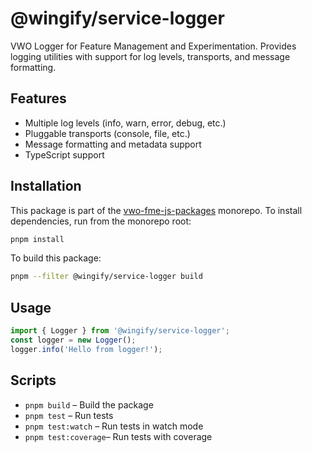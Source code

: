 # @wingify/service-logger

VWO Logger for Feature Management and Experimentation. Provides logging utilities with support for log levels, transports, and message formatting.

## Features

- Multiple log levels (info, warn, error, debug, etc.)
- Pluggable transports (console, file, etc.)
- Message formatting and metadata support
- TypeScript support

## Installation

This package is part of the [vwo-fme-js-packages](../../README.md) monorepo. To install dependencies, run from the monorepo root:

```bash
pnpm install
```

To build this package:

```bash
pnpm --filter @wingify/service-logger build
```

## Usage

```js
import { Logger } from '@wingify/service-logger';
const logger = new Logger();
logger.info('Hello from logger!');
```

## Scripts

- `pnpm build` – Build the package
- `pnpm test` – Run tests
- `pnpm test:watch` – Run tests in watch mode
- `pnpm test:coverage`– Run tests with coverage
